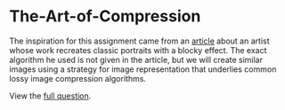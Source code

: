 # The-Art-of-Compression

The inspiration for this assignment came from an [article](https://mymodernmet.com/algorithm-art-color-study-dimitris-ladopoulos/) about an artist whose work recreates classic portraits with a blocky effect. The exact algorithm he used is not given in the article, but we will create similar images using a strategy for image representation that underlies common lossy image compression algorithms.

View the [full question](https://www.students.cs.ubc.ca/~cs-221/2018W2/mps/p3/).
